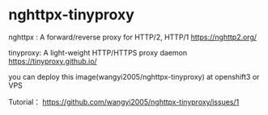 # nghttpx-tinyproxy
nghttpx : A forward/reverse proxy for HTTP/2, HTTP/1 https://nghttp2.org/

tinyproxy: A light-weight HTTP/HTTPS proxy daemon https://tinyproxy.github.io/

you can deploy this image(wangyi2005/nghttpx-tinyproxy) at openshift3 or VPS

Tutorial： https://github.com/wangyi2005/nghttpx-tinyproxy/issues/1
